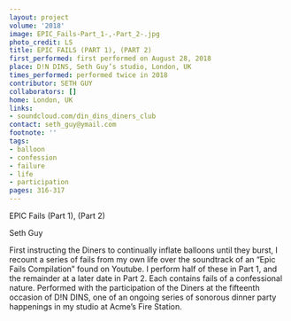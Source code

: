 ```yaml
---
layout: project
volume: '2018'
image: EPIC_Fails-Part_1-,-Part_2-.jpg
photo_credit: LS
title: EPIC FAILS (PART 1), (PART 2)
first_performed: first performed on August 28, 2018
place: D!N DINS, Seth Guy’s studio, London, UK
times_performed: performed twice in 2018
contributor: SETH GUY
collaborators: []
home: London, UK
links:
- soundcloud.com/din_dins_diners_club
contact: seth_guy@ymail.com
footnote: ''
tags:
- balloon
- confession
- failure
- life
- participation
pages: 316-317
---
```




EPIC Fails (Part 1), (Part 2)

Seth Guy

First instructing the Diners to continually inflate balloons until they burst, I recount a series of fails from my own life over the soundtrack of an “Epic Fails Compilation” found on Youtube. I perform half of these in Part 1, and the remainder at a later date in Part 2. Each contains fails of a confessional nature. Performed with the participation of the Diners at the fifteenth occasion of D!N DINS, one of an ongoing series of sonorous dinner party happenings in my studio at Acme’s Fire Station.

